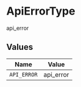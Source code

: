 # ApiErrorType

api_error


## Values

| Name        | Value       |
| ----------- | ----------- |
| `API_ERROR` | api_error   |